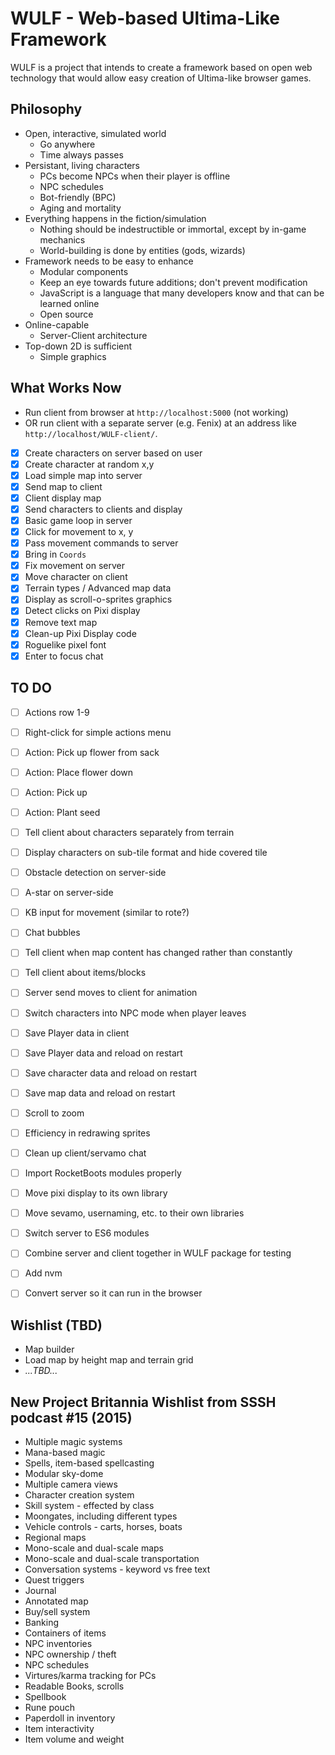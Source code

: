 # WULF - Web-based Ultima-Like Framework

WULF is a project that intends to create a framework based on open web technology that would allow easy creation of Ultima-like browser games.

## Philosophy

* Open, interactive, simulated world
  - Go anywhere
  - Time always passes
* Persistant, living characters
  - PCs become NPCs when their player is offline
  - NPC schedules
  - Bot-friendly (BPC)
  - Aging and mortality
* Everything happens in the fiction/simulation
  - Nothing should be indestructible or immortal, except by in-game mechanics
  - World-building is done by entities (gods, wizards)
* Framework needs to be easy to enhance
  - Modular components
  - Keep an eye towards future additions; don't prevent modification
  - JavaScript is a language that many developers know and that can be learned online
  - Open source
* Online-capable
  - Server-Client architecture
* Top-down 2D is sufficient
  - Simple graphics

## What Works Now


- Run client from browser at `http://localhost:5000` (not working)
- OR run client with a separate server (e.g. Fenix) at an address like `http://localhost/WULF-client/`.

- [x] Create characters on server based on user
- [x] Create character at random x,y
- [x] Load simple map into server
- [x] Send map to client
- [x] Client display map
- [x] Send characters to clients and display
- [x] Basic game loop in server
- [x] Click for movement to x, y
- [x] Pass movement commands to server
- [x] Bring in `Coords`
- [x] Fix movement on server
- [x] Move character on client
- [x] Terrain types / Advanced map data
- [x] Display as scroll-o-sprites graphics
- [x] Detect clicks on Pixi display
- [x] Remove text map
- [x] Clean-up Pixi Display code
- [x] Roguelike pixel font
- [x] Enter to focus chat

## TO DO

- [ ] Actions row 1-9
- [ ] Right-click for simple actions menu
- [ ] Action: Pick up flower from sack
- [ ] Action: Place flower down
- [ ] Action: Pick up
- [ ] Action: Plant seed

- [ ] Tell client about characters separately from terrain
- [ ] Display characters on sub-tile format and hide covered tile

- [ ] Obstacle detection on server-side
- [ ] A-star on server-side

- [ ] KB input for movement (similar to rote?)

- [ ] Chat bubbles

- [ ] Tell client when map content has changed rather than constantly
- [ ] Tell client about items/blocks
- [ ] Server send moves to client for animation

- [ ] Switch characters into NPC mode when player leaves

- [ ] Save Player data in client
- [ ] Save Player data and reload on restart
- [ ] Save character data and reload on restart
- [ ] Save map data and reload on restart

- [ ] Scroll to zoom

- [ ] Efficiency in redrawing sprites
- [ ] Clean up client/servamo chat
- [ ] Import RocketBoots modules properly
- [ ] Move pixi display to its own library
- [ ] Move sevamo, usernaming, etc. to their own libraries

- [ ] Switch server to ES6 modules
- [ ] Combine server and client together in WULF package for testing
- [ ] Add nvm
- [ ] Convert server so it can run in the browser

## Wishlist (TBD)

* Map builder
* Load map by height map and terrain grid
* _...TBD..._

## New Project Britannia Wishlist from SSSH podcast #15 (2015)

* Multiple magic systems
* Mana-based magic
* Spells, item-based spellcasting
* Modular sky-dome
* Multiple camera views
* Character creation system
* Skill system - effected by class
* Moongates, including different types
* Vehicle controls - carts, horses, boats
* Regional maps
* Mono-scale and dual-scale maps
* Mono-scale and dual-scale transportation
* Conversation systems - keyword vs free text
* Quest triggers
* Journal
* Annotated map
* Buy/sell system
* Banking
* Containers of items
* NPC inventories
* NPC ownership / theft
* NPC schedules
* Virtures/karma tracking for PCs
* Readable Books, scrolls
* Spellbook
* Rune pouch
* Paperdoll in inventory
* Item interactivity
* Item volume and weight
